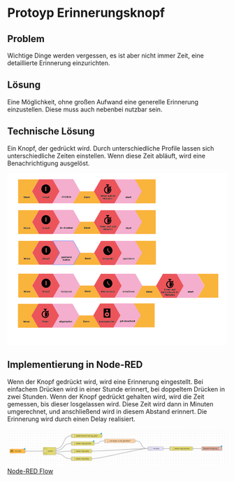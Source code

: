 # Protoyp Erinnerungsknopf

## Problem

Wichtige Dinge werden vergessen, es ist aber nicht immer Zeit, eine detaillierte Erinnerung einzurichten.

## Lösung

Eine Möglichkeit, ohne großen Aufwand eine generelle Erinnerung einzustellen. Diese muss auch nebenbei nutzbar sein.

## Technische Lösung

Ein Knopf, der gedrückt wird. Durch unterschiedliche Profile lassen sich unterschiedliche Zeiten einstellen. Wenn diese Zeit abläuft, wird eine Benachrichtigung ausgelöst.

![Image](analoger_prototyp.png?raw=true)

## Implementierung in Node-RED

Wenn der Knopf gedrückt wird, wird eine Erinnerung eingestellt. Bei einfachem Drücken wird in einer Stunde erinnert, bei doppeltem Drücken in zwei Stunden. Wenn der Knopf gedrückt gehalten wird, wird die Zeit gemessen, bis dieser losgelassen wird. Diese Zeit wird dann in Minuten umgerechnet, und anschließend wird in diesem Abstand erinnert. Die Erinnerung wird durch einen Delay realisiert.

![Image](node-red.png?raw=true)\
[Node-RED Flow](node-red.json)
